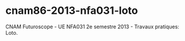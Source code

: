 cnam86-2013-nfa031-loto
=======================

CNAM Futuroscope - UE NFA031 2e semestre 2013 - Travaux pratiques: Loto.
